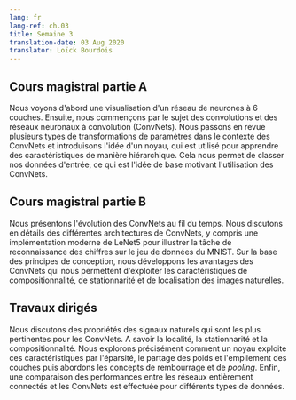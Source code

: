 ```yaml
---
lang: fr
lang-ref: ch.03
title: Semaine 3
translation-date: 03 Aug 2020
translator: Loïck Bourdois
---
```


<!--
## Lecture part A

We first see a visualization of a 6-layer neural network. Next we begin with the topic of Convolutions and Convolution Neural Networks (CNN). We review several types of parameter transformations in the context of CNNs and introduce the idea of a kernel, which is used to learn features in a hierarchical manner. Thereby allowing us to classify our input data which is the basic idea motivating the use of CNNs.
-->


## Cours magistral partie A

Nous voyons d'abord une visualisation d'un réseau de neurones à 6 couches. Ensuite, nous commençons par le sujet des convolutions et des réseaux neuronaux à convolution (ConvNets). Nous passons en revue plusieurs types de transformations de paramètres dans le contexte des ConvNets et introduisons l'idée d'un noyau, qui est utilisé pour apprendre des caractéristiques de manière hiérarchique. Cela nous permet de classer nos données d'entrée, ce qui est l'idée de base motivant l'utilisation des ConvNets.

<!--
## Lecture part B

We give an introduction on how CNNs have evolved over time. We discuss in detail different CNN architectures, including a modern implementation of LeNet5 to exemplify the task of digit recognition on the MNIST dataset. Based on its design principles, we expand on the advantages of CNNs which allows us to exploit the compositionality, stationarity, and locality features of natural images.
-->

## Cours magistral partie B

Nous présentons l'évolution des ConvNets au fil du temps. Nous discutons en détails des différentes architectures de ConvNets, y compris une implémentation moderne de LeNet5 pour illustrer la tâche de reconnaissance des chiffres sur le jeu de données du MNIST. Sur la base des principes de conception, nous développons les avantages des ConvNets qui nous permettent d'exploiter les caractéristiques de compositionnalité, de stationnarité et de localisation des images naturelles.

<!--
## Practicum

Properties of natural signals that are most relevant to CNNs are discussed in more detail, namely: Locality, Stationarity, and Compositionality. We explore precisely how a kernel exploits these features through sparsity, weight sharing and the stacking of layers, as well as motivate the concepts of padding and pooling. Finally, a performance comparison between FCN and CNN was done for different data modalities.
-->

## Travaux dirigés
Nous discutons des propriétés des signaux naturels qui sont les plus pertinentes pour les ConvNets. A savoir la localité, la stationnarité et la compositionnalité. Nous explorons précisément comment un noyau exploite ces caractéristiques par l'éparsité, le partage des poids et l'empilement des couches puis abordons les concepts de rembourrage et de *pooling*. Enfin, une comparaison des performances entre les réseaux entièrement connectés et les ConvNets est effectuée pour différents types de données.

